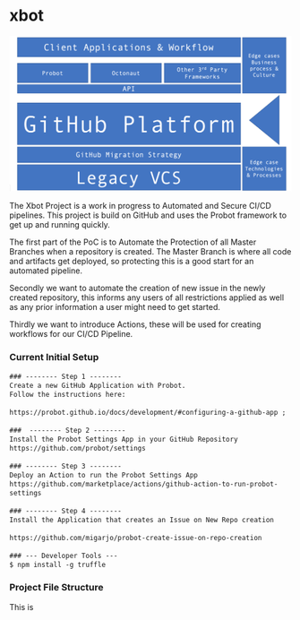# xbot
![xbot](https://github.com/xgizzo/xbot/blob/master/assets/xbot.png)

The Xbot Project is a work in progress to Automated and Secure CI/CD pipelines. This project is build on GitHub and uses the Probot framework to get up and running quickly.

The first part of the PoC is to Automate the Protection of all Master Branches when a repository is created. The Master Branch is where all code and artifacts get deployed, so protecting this is a good start for an automated pipeline.

Secondly we want to automate the creation of new issue in the newly created repository, this informs any users of all restrictions applied as well as any prior information a user might need to get started.

Thirdly we want to introduce Actions, these will be used for creating workflows for our CI/CD Pipeline. 



### Current Initial Setup

```
### -------- Step 1 --------
Create a new GitHub Application with Probot.
Follow the instructions here:

https://probot.github.io/docs/development/#configuring-a-github-app ; 

###  -------- Step 2 --------
Install the Probot Settings App in your GitHub Repository
https://github.com/probot/settings

### -------- Step 3 --------
Deploy an Action to run the Probot Settings App
https://github.com/marketplace/actions/github-action-to-run-probot-settings

### -------- Step 4 --------
Install the Application that creates an Issue on New Repo creation

https://github.com/migarjo/probot-create-issue-on-repo-creation

### --- Developer Tools ---
$ npm install -g truffle
```

### Project File Structure
This is 
```
